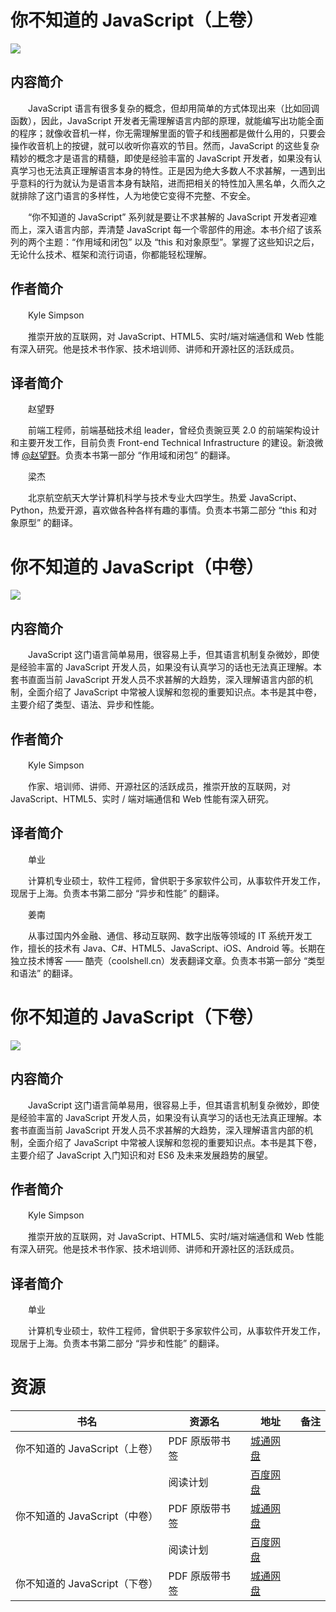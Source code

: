 # 你不知道的 JavaScript（上卷）

![](http://img3m2.ddimg.cn/96/7/23684262-1_u_1.jpg)

## 内容简介

　　JavaScript 语言有很多复杂的概念，但却用简单的方式体现出来（比如回调函数），因此，JavaScript 开发者无需理解语言内部的原理，就能编写出功能全面的程序；就像收音机一样，你无需理解里面的管子和线圈都是做什么用的，只要会操作收音机上的按键，就可以收听你喜欢的节目。然而，JavaScript 的这些复杂精妙的概念才是语言的精髓，即使是经验丰富的 JavaScript 开发者，如果没有认真学习也无法真正理解语言本身的特性。正是因为绝大多数人不求甚解，一遇到出乎意料的行为就认为是语言本身有缺陷，进而把相关的特性加入黑名单，久而久之就排除了这门语言的多样性，人为地使它变得不完整、不安全。

　　“你不知道的 JavaScript” 系列就是要让不求甚解的 JavaScript 开发者迎难而上，深入语言内部，弄清楚 JavaScript 每一个零部件的用途。本书介绍了该系列的两个主题：“作用域和闭包” 以及 “this 和对象原型”。掌握了这些知识之后，无论什么技术、框架和流行词语，你都能轻松理解。

## 作者简介

　　Kyle Simpson

　　推崇开放的互联网，对 JavaScript、HTML5、实时/端对端通信和 Web 性能有深入研究。他是技术书作家、技术培训师、讲师和开源社区的活跃成员。

## 译者简介

　　赵望野

　　前端工程师，前端基础技术组 leader，曾经负责豌豆荚 2.0 的前端架构设计和主要开发工作，目前负责 Front-end Technical Infrastructure 的建设。新浪微博 [@赵望野](https://weibo.com/ivanzhaowy)。负责本书第一部分 “作用域和闭包” 的翻译。

　　梁杰

　　北京航空航天大学计算机科学与技术专业大四学生。热爱 JavaScript、Python，热爱开源，喜欢做各种各样有趣的事情。负责本书第二部分 “this 和对象原型” 的翻译。

# 你不知道的 JavaScript（中卷）

![](http://img3m8.ddimg.cn/7/19/24029188-1_u_28.jpg)

## 内容简介

　　JavaScript 这门语言简单易用，很容易上手，但其语言机制复杂微妙，即使是经验丰富的 JavaScript 开发人员，如果没有认真学习的话也无法真正理解。本套书直面当前 JavaScript 开发人员不求甚解的大趋势，深入理解语言内部的机制，全面介绍了 JavaScript 中常被人误解和忽视的重要知识点。本书是其中卷，主要介绍了类型、语法、异步和性能。

## 作者简介

　　Kyle Simpson

　　作家、培训师、讲师、开源社区的活跃成员，推崇开放的互联网，对 JavaScript、HTML5、实时 / 端对端通信和 Web 性能有深入研究。

## 译者简介

　　单业

　　计算机专业硕士，软件工程师，曾供职于多家软件公司，从事软件开发工作，现居于上海。负责本书第二部分 “异步和性能” 的翻译。

　　姜南

　　从事过国内外金融、通信、移动互联网、数字出版等领域的 IT 系统开发工作，擅长的技术有 Java、C#、HTML5、JavaScript、iOS、Android 等。长期在独立技术博客 —— 酷壳（coolshell.cn）发表翻译文章。负责本书第一部分 “类型和语法” 的翻译。

# 你不知道的 JavaScript（下卷）

![](http://img3m5.ddimg.cn/44/12/25210295-1_u_4.jpg)

## 内容简介

　　JavaScript 这门语言简单易用，很容易上手，但其语言机制复杂微妙，即使是经验丰富的 JavaScript 开发人员，如果没有认真学习的话也无法真正理解。本套书直面当前 JavaScript 开发人员不求甚解的大趋势，深入理解语言内部的机制，全面介绍了 JavaScript 中常被人误解和忽视的重要知识点。本书是其下卷，主要介绍了 JavaScript 入门知识和对 ES6 及未来发展趋势的展望。

## 作者简介

　　Kyle Simpson

　　推崇开放的互联网，对 JavaScript、HTML5、实时/端对端通信和 Web 性能有深入研究。他是技术书作家、技术培训师、讲师和开源社区的活跃成员。

## 译者简介

　　单业

　　计算机专业硕士，软件工程师，曾供职于多家软件公司，从事软件开发工作，现居于上海。负责本书第二部分 “异步和性能” 的翻译。

# 资源

|书名|资源名|地址|备注|
|---|---|---|---|
|你不知道的 JavaScript（上卷）|PDF 原版带书签|[城通网盘](https://u11215426.pipipan.com/fs/11215426-332087488)||
||阅读计划|[百度网盘](https://u11215426.pipipan.com/fs/11215426-332087490)||
|你不知道的 JavaScript（中卷）|PDF 原版带书签|[城通网盘](https://u11215426.pipipan.com/fs/11215426-332087482)||
||阅读计划|[百度网盘](https://u11215426.pipipan.com/fs/11215426-332087484)||
|你不知道的 JavaScript（下卷）|PDF 原版带书签|[城通网盘](https://u11215426.pipipan.com/fs/11215426-332087485)||
